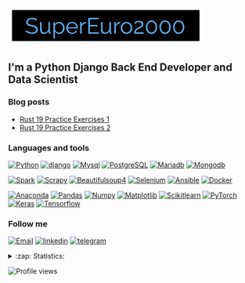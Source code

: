 [![Header](https://github.com/SuperEuro2000/SuperEuro2000/blob/main/assets/logo400*80.png)](https://supereuro2000.com/)

## I'm a Python Django Back End Developer and Data Scientist

### Blog posts
<!-- YOUTUBE:START -->
- [Rust 19 Practice Exercises 1](https://youtu.be/_qhiJRk87ZM)
- [Rust 19 Practice Exercises 2](https://youtu.be/jowm18ktfXE)
<!-- YOUTUBE:END -->

### Languages and tools

[![Python](https://img.shields.io/badge/-Python-<COLOR>?style=plastic&logo=Python)](https://github.com/GnuriaN/Python-Roadmap)
[![django](https://img.shields.io/badge/-django-<COLOR>?style=plastic&logo=django)](https://github.com/django/django)
[![Mysql](https://img.shields.io/badge/-Mysql-<COLOR>?style=plastic&logo=Mysql)](https://github.com/topics/mysql)
[![PostgreSQL](https://img.shields.io/badge/-PostgreSQL-<COLOR>?style=plastic&logo=PostgreSQL)](https://github.com/topics/postgresql)
[![Mariadb](https://img.shields.io/badge/-Mariadb-<COLOR>?style=plastic&logo=Mariadb)](https://github.com/search?q=Mariadb)
[![Mongodb](https://img.shields.io/badge/-Mongodb-<COLOR>?style=plastic&logo=Mongodb)](https://github.com/topics/mongodb)

[![Spark](https://img.shields.io/badge/-Spark-<COLOR>?style=plastic&logo=Spark)](https://github.com/apache/spark)
[![Scrapy](https://img.shields.io/badge/-Scrapy-<COLOR>?style=plastic&logo=Scrapy)](https://github.com/scrapy/scrapy)
[![Beautifulsoup4](https://img.shields.io/badge/-Beautifulsoup4-<COLOR>?style=plastic&logo=Beautifulsoup4)](https://pypi.org/project/beautifulsoup4/)
[![Selenium](https://img.shields.io/badge/-Selenium-<COLOR>?style=plastic&logo=Selenium)](https://github.com/search?q=Selenium)
[![Ansible](https://img.shields.io/badge/-Ansible-<COLOR>?style=plastic&logo=Ansible)](https://github.com/ansible/ansible)
[![Docker](https://img.shields.io/badge/-Docker-<COLOR>?style=plastic&logo=Docker)](https://github.com/topics/docker)

[![Anaconda](https://img.shields.io/badge/-Anaconda-<COLOR>?style=plastic&logo=Anaconda)](https://www.anaconda.com)
[![Pandas](https://img.shields.io/badge/-Pandas-<COLOR>?style=plastic&logo=Pandas)](https://github.com/pandas-dev/pandas)
[![Numpy](https://img.shields.io/badge/-Numpy-<COLOR>?style=plastic&logo=Numpy)](https://github.com/numpy/numpy)
[![Matplotlib](https://img.shields.io/badge/-Matplotlib-<COLOR>?style=plastic&logo=Matplotlib)](https://github.com/matplotlib/matplotlib)
[![Scikitlearn](https://img.shields.io/badge/-Scikitlearn-<COLOR>?style=plastic&logo=Scikitlearn)](https://github.com/scikit-learn/scikit-learn)
[![PyTorch](https://img.shields.io/badge/-PyTorch-<COLOR>?style=plastic&logo=PyTorch)](https://github.com/pytorch/pytorch)
[![Keras](https://img.shields.io/badge/-Keras-<COLOR>?style=plastic&logo=Keras)](https://github.com/keras-team/keras)
[![Tensorflow](https://img.shields.io/badge/-Tensorflow-<COLOR>?style=plastic&logo=Tensorflow)](https://github.com/tensorflow/tensorflow)

### Follow me

[![Email](https://img.shields.io/badge/Email-Contact%20Me-f5b836?style=flat-square&logo=gmail&logoColor=f5b836)](mailto:supereuro2000@mail.ru)
[![linkedin](https://img.shields.io/badge/-linkedin-<COLOR>?style=plastic&logo=linkedin)](https://www.linkedin.com/in/supereuro2000/)
[![telegram](https://img.shields.io/badge/-telegram-<COLOR>?style=plastic&logo=telegram)](https://t.me/SuperEuro2000)

<details>
    <summary>:zap: Statistics:</summary>
    <img align="left" alt="codeSTACKr's GitHub Stats" src="https://github-readme-stats.vercel.app/api?username=SuperEuro2000&show_icons=true&theme=dracula)](https://github.com/SuperEuro2000/github-readme-stats)" />
</details>

![Profile views](https://komarev.com/ghpvc/?username=supereuro2000)
